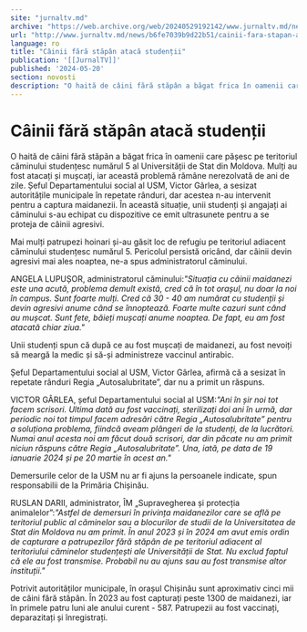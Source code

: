 ```yaml
---
site: "jurnaltv.md"
archive: "https://web.archive.org/web/20240529192142/www.jurnaltv.md/news/b6fe7039b9d22b51/cainii-fara-stapan-ataca-studentii.html?utm_source=RSS&utm_medium=RSS&utm_campaign=RSS"
url: "http://www.jurnaltv.md/news/b6fe7039b9d22b51/cainii-fara-stapan-ataca-studentii.html"
language: ro
title: "Câinii fără stăpân atacă studenții"
publication: '[[JurnalTV]]'
published: '2024-05-20'
section: novosti
description: "O haită de câini fără stăpân a băgat frica în oamenii care pășesc pe teritoriul căminului studențesc numărul 5 al Universității de Stat din Moldova. Mulți au fost atacați și mușcați, iar această problemă rămâne nerezolvată de ani de zile. Șeful Departamentului social al USM, Victor Gârlea, a sesizat autoritățile municipale în repetate rânduri, dar acestea n-au intervenit pentru a captura maidanezii. În această situație, unii studenți și angajați ai căminului s-au echipat cu dispozitive ce emit ultrasunete pentru a se proteja de câinii agresivi."
---
```


# Câinii fără stăpân atacă studenții

O haită de câini fără stăpân a băgat frica în oamenii care pășesc pe teritoriul căminului studențesc numărul 5 al Universității de Stat din Moldova. Mulți au fost atacați și mușcați, iar această problemă rămâne nerezolvată de ani de zile. Șeful Departamentului social al USM, Victor Gârlea, a sesizat autoritățile municipale în repetate rânduri, dar acestea n-au intervenit pentru a captura maidanezii. În această situație, unii studenți și angajați ai căminului s-au echipat cu dispozitive ce emit ultrasunete pentru a se proteja de câinii agresivi.

Mai mulți patrupezi hoinari și-au găsit loc de refugiu pe teritoriul adiacent căminului studențesc numărul 5. Pericolul persistă oricând, dar câinii devin agresivi mai ales noaptea, ne-a spus administratorul căminului.

ANGELA LUPUȘOR, administratorul căminului:*"Situația cu câinii maidanezi este una acută, problema demult există, cred că în tot orașul, nu doar la noi în campus. Sunt foarte mulți. Cred că 30 - 40 am numărat cu studenții și devin agresivi anume când se înnoptează. Foarte multe cazuri sunt când au mușcat. Sunt fete, băieți mușcați anume noaptea. De fapt, eu am fost atacată chiar ziua."*

Unii studenți spun că după ce au fost mușcați de maidanezi, au fost nevoiți să meargă la medic și să-și administreze vaccinul antirabic.

Șeful Departamentului social al USM, Victor Gârlea, afirmă că a sesizat în repetate rânduri Regia „Autosalubritate”, dar nu a primit un răspuns.

VICTOR GÂRLEA, șeful Departamentului social al USM:*"Ani în șir noi tot facem scrisori. Ultima dată au fost vaccinați, sterilizați doi ani în urmă, dar periodic noi tot timpul facem adresări către Regia „Autosalubritate” pentru a soluționa problema, fiindcă aveam plângeri de la studenți, de la lucrători. Numai anul acesta noi am făcut două scrisori, dar din păcate nu am primit niciun răspuns către Regia „Autosalubritate”. Una, iată, pe data de 19 ianuarie 2024 și pe 20 martie în acest an."*

Demersurile celor de la USM nu ar fi ajuns la persoanele indicate, spun responsabilii de la Primăria Chișinău.

RUSLAN DARII, administrator, ÎM „Supravegherea și protecția animalelor”:*"Astfel de demersuri în privința maidanezilor care se află pe teritoriul public al căminelor sau a blocurilor de studii de la Universitatea de Stat din Moldova nu am primit. În anul 2023 și în 2024 am avut emis ordin de capturare a patrupezilor fără stăpân de pe teritoriul adiacent al teritoriului căminelor studențești ale Universității de Stat. Nu exclud faptul că ele au fost transmise. Probabil nu au ajuns sau au fost transmise altor instituții."*

Potrivit autorităților municipale, în orașul Chișinău sunt aproximativ cinci mii de câini fără stăpân. În 2023 au fost capturați peste 1300 de maidanezi, iar în primele patru luni ale anului curent - 587. Patrupezii au fost vaccinați, deparazitați și înregistrați.